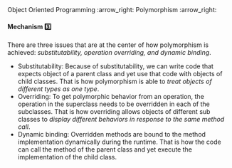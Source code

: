 <link rel="stylesheet" href="{{baseUrl}}/css/textbook.css">

<div class="website-content">

<div id="path">Object Oriented Programming :arrow_right: Polymorphism :arrow_right:</div>

<div id="title">

#### Mechanism :three:

</div>

<div id="body">

There are three issues that are at the center of how polymorphism is achieved: _substitutability, operation overriding, and dynamic binding_.

* Substitutability: Because of substitutability, we can write code that expects object of a parent class and yet use that code with objects of child classes. That is how polymorphism is able to _treat objects of different types as one type_.
* Overriding: To get polymorphic behavior from an operation, the operation in the superclass needs to be overridden in each of the subclasses. That is how overriding allows objects of different sub classes to _display different behaviors in response to the same method call_.
* Dynamic binding: Overridden methods are bound to the method implementation dynamically during the runtime. That is how the code can call the method of the parent class and yet execute the implementation of the child class.

</div>

<div id="extras">
<div>

</div>
